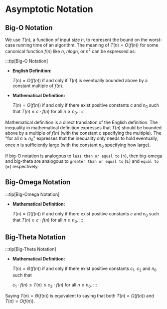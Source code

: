 # Asymptotic Notation

## Big-O Notation

We use $T(n)$, a function of input size $n$, to represent the bound on the worst-case running time of an algorithm. The meaning of $T(n) = O(f(n))$ for some canonical function $f(n)$ like $n$, $nlogn$, or $n^2$ can be expressed as:

:::tip[Big-O Notation]

- **English Definition:**

  $T(n) = O(f(n))$ if and only if $T(n)$ is eventually bounded above by a constant multiple of $f(n)$. 

- **Mathematical Definition:**

  $T(n) = O(f(n))$ if and only if there exist positive constants $c$ and $n_0$ such that $T(n) \le c \cdot f(n)$ for all $n \ge n_0$.
:::

Mathematical definition is a direct translation of the English definition. The inequality in mathematical definition expresses that $T(n)$ should be bounded above by a multiple of $f(n)$ (with the constant $c$ specifying the multiple). The "for all $n \ge n_0$" expresses that the inequality only needs to hold eventually, once $n$ is sufficiently large (with the constant $n_0$ specifying how large).

If big-O notation is analogous to `less than or equal to` ($\le$), then big-omega and big-theta are analogous to `greater than or equal to` ($\ge$) and `equal to` ($=$) respectively.

## Big-Omega Notation

:::tip[Big-Omega Notation]

- **Mathematical Definition:**

  $T(n) = \Omega(f(n))$ if and only if there exist positive constants $c$ and $n_0$ such that $T(n) \ge c \cdot f(n)$ for all $n \ge n_0$.
:::

## Big-Theta Notation

:::tip[Big-Theta Notation]

- **Mathematical Definition:**

  $T(n) = \Theta(f(n))$ if and only if there exist positive constants $c_1$, $c_2$ and $n_0$ such that 
  
  $c_1 \cdot f(n) \le T(n) \le c_2 \cdot f(n)$ for all $n \ge n_0$.
:::

Saying $T(n) = \Theta(f(n))$ is equivalent to saying that both $T(n) = \Omega(f(n))$ and $T(n) = O(f(n))$.
